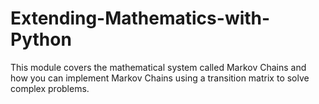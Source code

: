 # Extending-Mathematics-with-Python
This module covers the mathematical system called Markov Chains and how you can implement Markov Chains using a transition matrix to solve complex problems.
